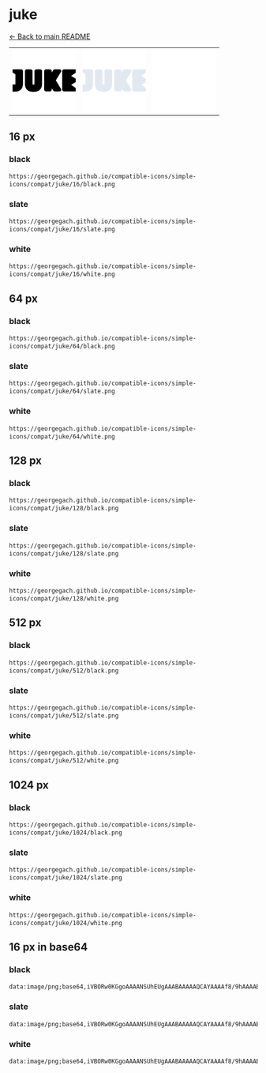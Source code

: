 # juke

[← Back to main README](../../README.md)

<table><tr>
  <td><img src="./128/black.png" width="128" alt="juke black icon" /></td>
  <td><img src="./128/slate.png" width="128" alt="juke slate icon" /></td>
  <td><img src="./128/white.png" width="128" alt="juke white icon" /></td>
</tr></table>

## 16 px

### black
```
https://georgegach.github.io/compatible-icons/simple-icons/compat/juke/16/black.png
```

### slate
```
https://georgegach.github.io/compatible-icons/simple-icons/compat/juke/16/slate.png
```

### white
```
https://georgegach.github.io/compatible-icons/simple-icons/compat/juke/16/white.png
```

## 64 px

### black
```
https://georgegach.github.io/compatible-icons/simple-icons/compat/juke/64/black.png
```

### slate
```
https://georgegach.github.io/compatible-icons/simple-icons/compat/juke/64/slate.png
```

### white
```
https://georgegach.github.io/compatible-icons/simple-icons/compat/juke/64/white.png
```

## 128 px

### black
```
https://georgegach.github.io/compatible-icons/simple-icons/compat/juke/128/black.png
```

### slate
```
https://georgegach.github.io/compatible-icons/simple-icons/compat/juke/128/slate.png
```

### white
```
https://georgegach.github.io/compatible-icons/simple-icons/compat/juke/128/white.png
```

## 512 px

### black
```
https://georgegach.github.io/compatible-icons/simple-icons/compat/juke/512/black.png
```

### slate
```
https://georgegach.github.io/compatible-icons/simple-icons/compat/juke/512/slate.png
```

### white
```
https://georgegach.github.io/compatible-icons/simple-icons/compat/juke/512/white.png
```

## 1024 px

### black
```
https://georgegach.github.io/compatible-icons/simple-icons/compat/juke/1024/black.png
```

### slate
```
https://georgegach.github.io/compatible-icons/simple-icons/compat/juke/1024/slate.png
```

### white
```
https://georgegach.github.io/compatible-icons/simple-icons/compat/juke/1024/white.png
```

## 16 px in base64

### black
```
data:image/png;base64,iVBORw0KGgoAAAANSUhEUgAAABAAAAAQCAYAAAAf8/9hAAAABmJLR0QA/wD/AP+gvaeTAAAAyklEQVQ4je3QsUrCURTH8Y//DCwaHJIW116gpScQ3E2hR5D2lianfIZWwRcIgkbBwUWMQFGkIXESWwIpBKvlCE7l0Oh3Off+7j2/+zuXHf/CFGPUcY8nlPCKS3TQwkNo13jBELM9LFFGCnlk8Y5iNJzjBKd4Qz8e+EItwSg2v5HDB66wCu0Q1QRJCGuTFPZj/R11hTSON0yXmCdoIINBRM+hgk88x+V5GN/iYMOgm47DNm7iD+5whEc0cRHxFzjDBL1IXPhj9B3b8AMcjS6UFRbyCgAAAABJRU5ErkJggg==
```

### slate
```
data:image/png;base64,iVBORw0KGgoAAAANSUhEUgAAABAAAAAQCAYAAAAf8/9hAAAABmJLR0QA/wD/AP+gvaeTAAABCUlEQVQ4je2RPyuFARxGz/N7r0IG/25R3IHBcDdZGGy+gXwFyWBVFmVgslmsyuYD2K1SBmXFQN0idV336v09hjerhY0zP51OPfDPj9H90/ODrY7FWVhNk9NK7Tk4LMvcLiK2wF0i2thNO4+kWLf1ITwaZcYBZpr0ovEs0pgLLQGNolYsIE+imMO5LHiTog+YQR7JzN1Q+Bac33dSB3VK2DSUACENqtBGCAUISZXElpx9AKRdGVwianI5/uV0uifUCtkniP40N4JXUD3RGujd+Lpaq2UjqdjHHqiq1ENc1gwt8IX72XG3NmXKY8EQ5rwxMXx6//iyiujIbiPmQ7pDXBknZuVXL/2rfAJTyXniFmI7dQAAAABJRU5ErkJggg==
```

### white
```
data:image/png;base64,iVBORw0KGgoAAAANSUhEUgAAABAAAAAQCAYAAAAf8/9hAAAABmJLR0QA/wD/AP+gvaeTAAAAy0lEQVQ4je3Pr0rDcRQF8M++bKCy4jaDoIYtGGxi0WDzDcZeQYZhdWARDFtas1gFmw9gt4pgGFjFuCTsn7L9LFdYm2DdKRfOufecc1nh38hlWfaBMR5wgF1co4c2WphiGPoNzvGNUkI3jo5RQxkn2MMRtrGPU4xQQBWbuEp4w3xJ061oeYFZcBtoJqQgfk1ykQJZzBnyqCyYfmGQcIc19PEZaQ1M8BrLgzDuYH3B4Dkf4hMusYNbFPGIe9Sj/hCHeMdLND5b8voKf8EPZnkrHf/pVeIAAAAASUVORK5CYII=
```

